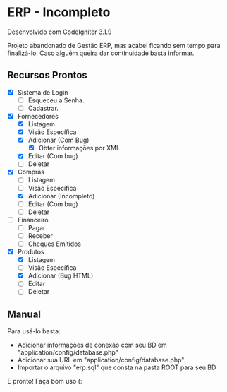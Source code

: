 # ERP - Incompleto
Desenvolvido com CodeIgniter 3.1.9

Projeto abandonado de Gestão ERP, mas acabei ficando sem tempo para finalizá-lo.
Caso alguém queira dar continuidade basta informar.


## Recursos Prontos

* [x] Sistema de Login
    * [ ] Esqueceu a Senha.
    * [ ] Cadastrar.
* [x] Fornecedores
  * [x] Listagem
  * [x] Visão Específica
  * [x] Adicionar (Com Bug)
     * [x] Obter informações por XML
  * [x] Editar (Com bug)
  * [ ] Deletar
* [X] Compras
   * [ ] Listagem
   * [ ] Visão Específica
   * [X] Adicionar (Incompleto)
   * [ ] Editar (Com bug)
   * [ ] Deletar
* [ ] Financeiro
   * [ ] Pagar
   * [ ] Receber
   * [ ] Cheques Emitidos
* [X] Produtos
   * [X] Listagem
   * [ ] Visão Específica
   * [X] Adicionar (Bug HTML)
   * [ ] Editar
   * [ ] Deletar

## Manual
Para usá-lo basta: 
- Adicionar informações de conexão com seu BD em "application/config/database.php"
- Adicionar sua URL em "application/config/database.php"
- Importar o arquivo "erp.sql" que consta na pasta ROOT para seu BD

E pronto! Faça bom uso (:
